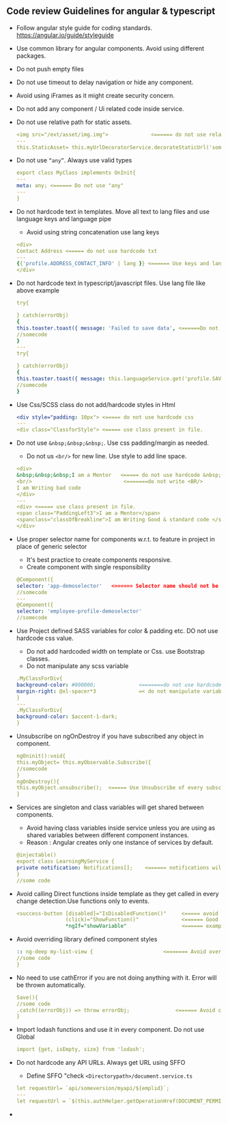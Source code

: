 ## Code review Guidelines for angular & typescript

- Follow angular style guide for coding standards. https://angular.io/guide/styleguide
- Use common library for angular components. Avoid using different packages.
- Do not push empty files 
- Do not use timeout to delay navigation or hide any component. 
- Avoid using iFrames as it might create security concern.
- Do not add any component / Ui related code inside service. 
- Do not use relative path for static assets.
    ```yaml
    <img src="/ext/asset/img.img">              <====== do not use relative path
    ---
    this.StaticAsset= this.myUrlDecoratorService.decorateStaticUrl('somepath/somefile.img');            <====== should use service to decorate all static files
    ```
- Do not use `“any”`. Always use valid types
    ```yaml
    export class MyClass implements OnInit{
    ---
    meta: any; <====== Do not use "any"
    ---
    }
    ```
- Do not hardcode text in templates. Move all text to lang files and use language keys and language pipe
    - Avoid using string concatenation use lang keys
    ```yaml
    <div>
    Contact Address <===== do not use hardcode txt
    ---
    {{'profile.ADDRESS_CONTACT_INFO' | lang }} <====== Use keys and language pipe
    </div>
    ```
 - Do not hardcode text in typescript/javascript files. Use lang file like above example
    ```yaml
    try{
    
    } catch(errorObj)
    {
    this.toaster.toast({ message: 'Failed to save data', <======Do not use 
    //somecode
    }
    ---
    try{
    
    } catch(errorObj)
    {
    this.toaster.toast({ message: this.languageService.get('profile.SAVE_ALERT'), <======mode all text to lang file
    //somecode
    }   
    ```
 - Use Css/SCSS class do not add/hardcode styles in Html
    ```yaml
    <div style="padding: 10px"> <===== do not use hardcode css
    ---
    <div class="ClassforStyle"> <===== use class present in file.
    ```

 - Do not use `&nbsp;&nbsp;&nbsp;`. Use css padding/margin as needed.
    - Do not us `<br/>` for new line. Use style to add line space. 
    ```yaml
    <div> 
    &nbsp;&nbsp;&nbsp;I am a Mentor   <===== do not use hardcode &nbsp;
    <br/>                              <=======do not write <BR/>
    I am Writing bad code 
    </div>
    ---
    <div> <===== use class present in file.
    <span class="PaddingLeft3">I am a Mentor</span>
    <spanclass="classOfBreakline">I am Writing Good & standard code </span>  
    </div>
    ```
- Use proper selector name for components w.r.t. to feature in project in place of generic selector
    - It's best practice to create components responsive.
    - Create component with single responsibility
    ```yaml
    @Component({
    selector: 'app-demoselector'   <====== Selector name should not be generic it should be specific
    //somecode
    ---
    @Component({
    selector: 'employee-profile-demoselector'
    //somecode
    ```
- Use Project defined SASS variables for color & padding etc. DO not use hardcode css value.
    - Do not add hardcoded width on template or Css. use Bootstrap classes.
    - Do not manipulate any scss variable 
    ```yaml
    .MyClassForDiv{
    background-color: #000000;              <=======do not use hardcoded color
    margin-right: @xl-spacer*3              =< do not manipulate variables
    }
    ---
    .MyClassForDiv{
    background-color: $accent-1-dark;
    }
    ```
- Unsubscribe on ngOnDestroy if you have subscribed any object in component.
    ```yaml
    ngOninit():void{
    this.myObject= this.myObservable.Subscribe({
    //somecode
    }
    ngOnDestroy(){
    this.myObject.unsubscribe();  <===== Use Unsubscribe of every subscription.
    }    
    ```
- Services are singleton and class variables will get shared between components. 
    - Avoid having class variables inside service unless you are using as shared variables between different component instances. 
    - Reason : Angular creates only one instance of services by default.
    ```yaml
    @injectable()
    export class LearningMyService {
    private notification: Notifications[];    <====== notifications will be shared between components. 
    }
    //some code    
    ```
 - Avoid calling Direct functions inside template as they get called in every change detection.Use functions only to events. 
    ```yaml
    <success-button [disabled]="IsDisabledFunction()"     <===== avoid calling this kind of function. Use variables 
                    (click)="ShowFunction()"              <====== Good to use
                    *ngIf="showVariable"                  <====== example of use class variables in place of function
    ```
 - Avoid overriding library defined component styles
    ```yaml
    :: ng-deep my-list-view {                       <======= Avoid overriding 
    //some code
    }
    ```  
 - No need to use cathError if you are not doing anything with it. Error will be thrown automatically. 
    ```yaml
    Save(){
    //some code 
    .catch((errorObj)) => throw errorObj;               <====== Avoid catching and re-throwing 
    }
    ```  
 - Import lodash functions and use it in every component. Do not use Global
    ```yaml
    import {get, isEmpty, size} from 'lodash';
    ```
 - Do not hardcode any API URLs. Always get URL using SFFO
    - Define SFFO "check `<Directorypath>/document.service.ts`  
    ```yaml
    let requestUrl= `api/someversion/myapi/${emplid}`;                                      <====== do not use hardcode url
    ---
    let requestUrl = `$(this.authHelper.getOperationHref(DOCUMENT_PERMISSION.documentRead.sffo, role)}`;   <======get urls using sffo
    ```
- 
